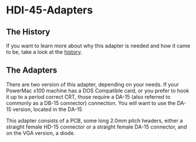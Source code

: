 # HDI-45-Adapters

## The History
If you want to learn more about why this adapter is needed and how it came to be, take a look at the [history](HISTORY.md).

## The Adapters

There are two version of this adapter, depending on your needs.  If your PowerMac x100 machine has a DOS Compatible card, or you prefer to hook it up to a period correct CRT, those require a DA-15 (also referred to commonly as a DB-15 connector) connection.  You will want to use the DA-15 version, located in the DA-15 

This adapter consists of a PCB, some long 2.0mm pitch headers, either a straight female HD-15 connector or a straight female DA-15 connector, and on the VGA version, a diode.   
